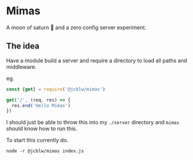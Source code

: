 # Mimas

A moon of saturn 🌚 and a zero config server experiment.

## The idea

Have a module build a server and require a directory to load all paths and middleware.

eg.
```javascript
const {get} = require('@jcblw/mimas')

get('/', (req, res) => {
  res.end('Hello Mimas')
})
```

I should just be able to throw this into my `./server` directory and `mimas` should know how to run this.

To start this currently do.

```shell
node -r @jcblw/mimas index.js
```
